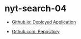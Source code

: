 # nyt-search-04


* [Github.io: Deployed Application](https://stmayfield.github.io/nyt-search-04/)

* [Github.com: Repository](https://github.com/stmayfield/nyt-search-04)
